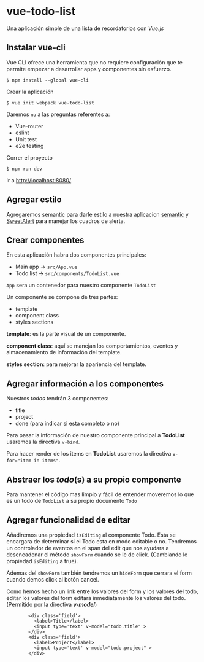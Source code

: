 # vue-todo-list

Una aplicación simple de una lista de recordatorios con *Vue.js*

## Instalar vue-cli
Vue CLI ofrece una herramienta que no requiere configuración que te permite empezar a desarrollar apps y componentes sin esfuerzo.


`$ npm install --global vue-cli`

Crear la aplicación

`$ vue init webpack vue-todo-list`

Daremos `no` a las preguntas referentes a:

 - Vue-router
 - eslint
 - Unit test
 - e2e testing

Correr el proyecto

`$ npm run dev`

Ir a [http://localhost:8080/](http://localhost:8080/)

## Agregar estilo

Agregaremos semantic para darle estilo a nuestra aplicacion [semantic](https://semantic-ui.com/) y [SweetAlert](https://sweetalert.js.org/) para manejar los cuadros de alerta.

## Crear componentes

En esta aplicación habra dos componentes principales:

  - Main app -> `src/App.vue`
  - Todo list -> `src/components/TodoList.vue`

`App` sera un contenedor para nuestro componente `TodoList`

Un componente se compone de tres partes:

  - template
  - component class
  - styles sections

**template**: es la parte visual de un componente.

**component class**: aquí se manejan los comportamientos, eventos y almacenamiento de información del template.

**styles section**: para mejorar la apariencia del template.

## Agregar información a los componentes


Nuestros *todos* tendrán 3 componentes:

  - title
  - project
  - done (para indicar si esta completo o no)

Para pasar la información de nuestro componente principal a **TodoList** usaremos la directiva `v-bind`.

Para hacer render de los items en **TodoList** usaremos la directiva `v-for="item in items"`.

## Abstraer los *todo*(s) a su propio componente

Para mantener el código mas limpio y fácil de entender moveremos lo que es un todo de `TodoList` a su propio documento `Todo`

## Agregar funcionalidad de editar

Añadiremos una propiedad `isEditing` al componente Todo. Esta se encargara de determinar si el Todo esta en modo editable o no. Tendremos un controlador de eventos en el span del edit que nos ayudara a desencadenar el método `showForm` cuando se le de click. (Cambiando le propiedad `isEditing` a true).

Ademas del `showForm` también tendremos un `hideForm` que cerrara el form cuando demos click al botón cancel.

Como hemos hecho un link entre los valores del form y los valores del todo, editar los valores del form editara inmediatamente los valores del todo. (Permitido por la directiva ***v-model***)


```
        <div class='field'>
          <label>Title</label>
          <input type='text' v-model="todo.title" >
        </div>
        <div class='field'>
          <label>Project</label>
          <input type='text' v-model="todo.project" >
        </div>
```
